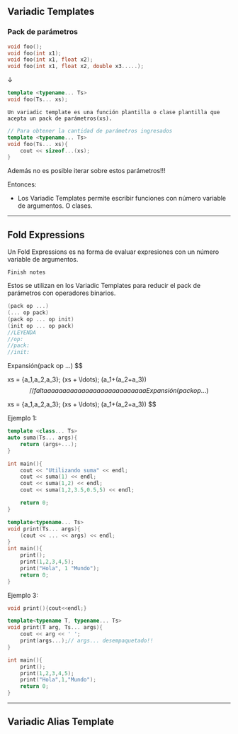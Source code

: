 ## Variadic Templates
### Pack de parámetros
```cpp
void foo();
void foo(int x1);
void foo(int x1, float x2);
void foo(int x1, float x2, double x3.....);
```
$\downarrow$
```cpp
template <typename... Ts>
void foo(Ts... xs);
```

```ad-info
Un variadic template es una función plantilla o clase plantilla que acepta un pack de parámetros(xs).
```

```cpp
// Para obtener la cantidad de parámetros ingresados
template <typename... Ts>
void foo(Ts... xs){
	cout << sizeof...(xs);
}
```

Además no es posible iterar sobre estos parámetros!!!

Entonces:
- Los Variadic Templates permite escribir funciones con número variable de argumentos. O clases.

---
## Fold Expressions
Un Fold Expressions es na forma de evaluar expresiones con un número variable de argumentos.
```ad-warning
Finish notes
```
Estos se utilizan en los Variadic Templates para reducir el pack de parámetros con operadores binarios.

```cpp
(pack op ...)
(... op pack)
(pack op ... op init)
(init op ... op pack)
//LEYENDA
//op: 
//pack: 
//init: 
```

Expansión(pack op ...)
$$

xs = {a_1,a_2,a_3};
(xs + \ldots);
(a_1+(a_2+a_3))
$$
//faltaaaaaaaaaaaaaaaaaaaaaaaaaaa
Expansión(pack op ...)
$$

xs = {a_1,a_2,a_3};
(xs + \ldots);
(a_1+(a_2+a_3))
$$


Ejemplo 1:
```cpp
template <class... Ts>
auto suma(Ts... args){
	return (args+...);
}

int main(){
	cout << "Utilizando suma" << endl;
	cout << suma(1) << endl;
	cout << suma(1,2) << endl;
	cout << suma(1,2,3.5,0.5,5) << endl;

	return 0;
}
```

```cpp
template<typename... Ts>
void print(Ts... args){
	(cout << ... << args) << endl;
}
int main(){
	print();
	print(1,2,3,4,5);
	print("Hola", 1 "Mundo");
	return 0;
}
```

Ejemplo 3:
```cpp
void print(){cout<<endl;}

template<typename T, typename... Ts>
void print(T arg, Ts... args){
	cout << arg << ' ';
	print(args...);// args... desempaquetado!!
}

int main(){
	print();
	print(1,2,3,4,5);
	print("Hola",1,"Mundo");
	return 0;
}
```
---
## Variadic Alias Template